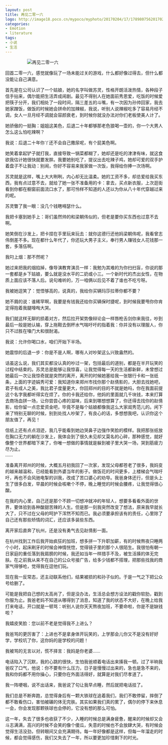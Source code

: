 ```yaml
---
layout: post
title: 再见二零一六
logo: http://image18.poco.cn/mypoco/myphoto/20170204/17/17898075620170204172903024.jpg
categories:
- Emotion
- literature
tags:
- 小说
- 生活
---
```




　　　　　![再见二零一六](http://image18.poco.cn/mypoco/myphoto/20170204/17/1789807562017020417282306.jpg)










回首二零一六，感觉就像玩了一场未能过关的游戏，什么都好像过得去，但什么都没能让自己满意。



首先是在公司认识了一个姑娘，她的名字叫做苏灵，性格开朗活泼热情，各种段子信手拈来，偶尔能把生活弄成闹剧。最见不得别人在她面前秀恩爱，吃饭的时候爱把筷子分开，我们相处了一段时间，隔三差五的斗嘴，有一次因为孙帅回家，我去她家蹭饭，做饭的时候她会拼命的加辣椒，我说，听别人说辣椒吃多了容易月经不调，女人一旦月经不调就会容颜衰老，到时候你就没办法对你们老板使美人计了。



她骄傲的一挺胸：姐姐这美色，后退二十年都够那老色狼喝一壶的，你一个大男人怎么这么怕吃辣啊？



我说：后退二十年你丫还不会自己撒尿呢，有个屁美色啊。



她笑着拿起铲子就打我，直接导致一锅菜都糊了，她却还是吃的津津有味，就这食欲我估计她很快就要发胖。我要她别吃了，提议出去吃辣子鸡，她却可爱的双手护着盘子不让我动：别闹，你好不容易来我家做一次饭，我得给你捧一次场啊。



苏灵就是这样，嘴上大大咧咧，内心却无比温柔。她的工资不多，却总爱给我买东西，我有点过意不去，就给了她一张不准备用的卡：拿去，买点新衣服，上次逛街看到你都在橱窗前面流口水了，那可怜样不知道的人还以为你从八十年代穿越过来的呢。



苏灵瞥了我一眼：没几个钱瞎嘚瑟什么。



我把卡塞到她手上：哥们虽然帅的和梁朝伟似的，但老是要你买东西也过意不去啊。



她笑倒在沙发上，把卡捏在手里玩来玩去：就你这德行还他妈梁朝伟呢，我看曾志伟倒差不多。现在都什么年代了，你还玩大男子主义，奉行男人赚钱女人花钱那一套，多落伍啊。



我叼上烟：那不然呢？



她过来把我的烟掐掉，像导演教育演员一样：我勉为其难的为你扫扫盲，你说的那一套都是乡下姑娘，要么就是没水平的二奶或小三。一个新时代的杰出女性，在物质上面应该不落人后。说句难听的，万一咱俩以后见不着了谁也不吃亏呀。



我被她逗笑了：觉悟够高的，说真的，我给你买辆玛莎拉蒂你都不要？



她不屑的说：谁稀罕啊，我要是有钱我还给你买辆保时捷呢，到时候我要甩你你肯定得抱着我腿嚎啕大哭。



我们就这样无聊的损着对方，然后拉开架势像辩论会一样唇枪舌剑你来我往，吵到最后一般是她认输，穿上拖鞋去倒杯水气喘吁吁的指着我：你并没有以理服人，你只不过胜在嗓门大和很耐渴。



我说：允许你喝口水，咱们开始下半场。



她震惊的后退一步：你是不是人啊，哪有人对吵架这么兴致盎然的。



话虽这么说，我们其实都没认真的吵过一架，包括最后的道别，都是在半开玩笑的过程中结束的。苏灵总是能够让我惊喜，让我觉得每一天的生活都新鲜，未曾想过她最后一次让我惊奇就是突然的离开，离开的时候她塞给我一张银行卡和一张纸条，上面的字迹娟秀可爱：我知道你来郑州市找你那个赵倩影的，大胆去找她吧，君子有成人之美，我比君子度量更大，你回郑州的目的不就是她吗，你在我面前提这个名字我都听得实在烦了。你的卡我还给你，他妈的里面就几千块钱，本来打算去商场血拼一场，让你尝尝心疼的滋味，后来到哪想想算了，你还得去找你的赵倩影，给你留一点恋爱资金吧，毕竟不是每个姑娘都像我这么大家闺秀范儿的。闲下来了特别无聊的时候，别到处找人吵架了，有良心的话，多想想我吧，认识你这个朋友值了，再见！





信纸上还有点点泪迹，我几乎能看到她边哭鼻子边强作笑脸的模样。我把那张纸放在胸口无力的躺在沙发上，我体会到了很久未见却又莫名的心碎，那种感觉，就好像整个世界都暗下来了，你唯一想做的事情就是躲到被子里大哭一场，哭到筋疲力尽为止。  
......







准备离开郑州的时候，大概五月初我回了一次家，发现父母都苍老了很多，我妈变的越来越温和，已经能看到外婆当年的影子。做饭花的时间更多，上楼梯会气喘吁吁，再也不会风驰电掣的训我，改成了苦口婆心的劝导。我爸身体还行，但是头上生了很多白发，早晨的时候会咳嗽个不停，晚上睡觉的时候会腰疼，让我觉得很心酸。



在我的内心里，自己还是那个不顾一切想冲就冲的年轻人，想要多看看外面的世界，要体验到各种酸甜苦辣的人生。但是那一刻我突然改变了想法，原来我早就长大了，只不过在父母的呵护下浑然不知而已。我必须要承担该有的责任，心里除了自己还有那些矫情的词汇，还应该多装些东西。



离开家后直奔了杭州，还是没有勇气去见赵倩影一面。




在杭州找到工作后我开始疯狂的加班，想多拼一下升职加薪，有的时候熬夜只睡两个小时，起床刷牙的时候会神情恍惚，觉得镜子里的那个人很陌生。我很怕有朝一日家庭的重任落到我肩膀的时候，我还如当年一样措手不及，被生活揍的体无完肤。在之前我从来不在自己的公众号接广告，给多少钱都不搭理，把那些找我的商家气得够呛，觉得我在逗他们玩。



现在我一反常态，还主动联系他们，结果被损的和孙子似的。于是一气之下把公众号给删了。



可能是我把自己想的太高尚了，但是没办法，生活总会想方设法的戳你软肋，戳到你服为止。我爸老妈不知道从哪得到了消息，知道了我的状态不大好，在晚上给我打来电话，开口就是一顿骂：听别人说你天天熬夜加班，不要命啦，你是不是缺钱啦？



我嬉皮笑脸：您以前不老是觉得我不上进么？



我爸骂的更厉害了：上进也不是拿身体开玩笑的，上学那会儿你又不是没有好好学，学校坑了你，这你妈的是学校的问题！



我被骂的无言以对，慌不择言：我妈是你老婆……



电话陷入了沉默，我的心跳的很快，生怕我爸顺着电话出来揍我一顿。过了半晌我爸叹了口气，他说：你不要有什么压力，日子是慢慢过出来的，急也是急不来的，我和你妈都不用你操心，只要你在外面活得好，就算是对我们尽孝道了。



我一阵哽咽，说不出话来，我爸说了句让我早点睡，然后就把电话挂了。



我们总是不断奔跑，总觉得身后有一颗大铁球在追着我们，我们不敢停留，摔倒了都不敢看伤口，害怕被碾的体无完肤。其实如果我们真的累了，偶尔的停下来休息一会，你会发现那颗铁球也会停的，它没有想的那么可怕。



这一年，失去了很多也收获了不少，入睡的时候总是满身疲惫，醒来的时候却又会斗志满满，高兴的时候不会笑的像个傻瓜，失意的时候也不会放肆大哭，有时候会觉得生活没劲，但转眼间又会充满期待。每一年好像都是这样，但每一年溜走的时候，都会觉得感伤，我们又失去了一年，所以要更加珍惜剩下的时光。




